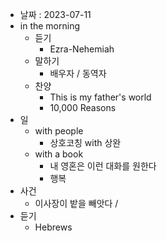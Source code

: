 - 날짜 : 2023-07-11
- in the morning
	- 듣기
		- Ezra-Nehemiah
	- 말하기
		-  배우자 / 동역자 
	- 찬양
		- This is my father's world
		- 10,000 Reasons
- 일
	- with people
		- 상호코칭 with 상완
	- with a book
		- 내 영혼은 이런 대화를 원한다
		- 행복
- 사건
	- 이사장이 밭을 빼앗다 / 
- 듣기
	- Hebrews 
